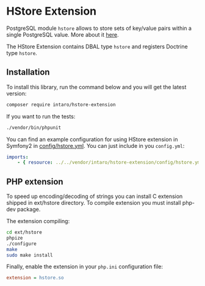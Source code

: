 HStore Extension
==================

PostgreSQL module `hstore` allows to store sets of key/value pairs within a single PostgreSQL value. More about it [here](http://www.postgresql.org/docs/current/static/hstore.html).

The HStore Extension contains DBAL type `hstore` and registers Doctrine type `hstore`.

Installation
------------

To install this library, run the command below and you will get the latest version:

```sh
composer require intaro/hstore-extension
```

If you want to run the tests:

```sh
./vendor/bin/phpunit
```

You can find an example configuration for using HStore extension in Symfony2 in [config/hstore.yml](config/hstore.yml).
You can just include in you `config.yml`:

```yml
imports:
    - { resource: ../../vendor/intaro/hstore-extension/config/hstore.yml }
```

PHP extension
-------------

To speed up encoding/decoding of strings you can install C extension shipped in ext/hstore directory.
To compile extension you must install php-dev package.

The extension compiling:
```bash
cd ext/hstore
phpize
./configure
make
sudo make install
```

Finally, enable the extension in your `php.ini` configuration file:

```ini
extension = hstore.so
```
